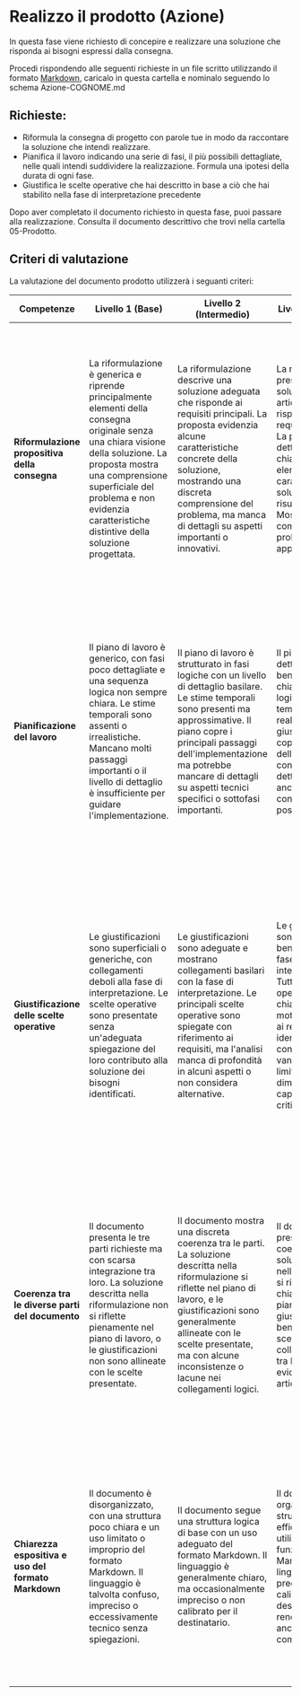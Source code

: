 # Realizzo il prodotto (Azione)

In questa fase viene richiesto di concepire e realizzare una soluzione che risponda ai bisogni espressi dalla consegna.

Procedi rispondendo alle seguenti richieste in un file scritto utilizzando il formato [Markdown](https://daringfireball.net/projects/markdown/), caricalo in questa cartella e nominalo seguendo lo schema Azione-COGNOME.md

## Richieste:

- Riformula la consegna di progetto con parole tue in modo da raccontare la soluzione che intendi realizzare.
- Pianifica il lavoro indicando una serie di fasi, il più possibili dettagliate, nelle quali intendi suddividere la realizzazione. Formula una ipotesi della durata di ogni fase.
- Giustifica le scelte operative che hai descritto in base a ciò che hai stabilito nella fase di interpretazione precedente

Dopo aver completato il documento richiesto in questa fase, puoi passare alla realizzazione. Consulta il documento descrittivo che trovi nella cartella 05-Prodotto.

## Criteri di valutazione

La valutazione del documento prodotto utilizzerà i seguanti criteri:

| Competenze | Livello 1 (Base) | Livello 2 (Intermedio) | Livello 3 (Avanzato) | Livello 4 (Eccellente) |
|------------|------------------|------------------------|----------------------|------------------------|
|**Riformulazione propositiva della consegna**|La riformulazione è generica e riprende principalmente elementi della consegna originale senza una chiara visione della soluzione. La proposta mostra una comprensione superficiale del problema e non evidenzia caratteristiche distintive della soluzione progettata.|La riformulazione descrive una soluzione adeguata che risponde ai requisiti principali. La proposta evidenzia alcune caratteristiche concrete della soluzione, mostrando una discreta comprensione del problema, ma manca di dettagli su aspetti importanti o innovativi.|La riformulazione presenta una soluzione ben articolata che risponde a tutti i requisiti identificati. La proposta è dettagliata, con una chiara visione degli elementi caratterizzanti della soluzione e dei risultati attesi. Mostra una buona comprensione del problema e propone approcci efficaci.|La riformulazione presenta una soluzione innovativa e completa che non solo risponde a tutti i requisiti, ma li integra in un sistema coerente con elementi di originalità. La proposta è estremamente dettagliata, con una visione chiara e convincente che anticipa possibili sviluppi futuri. Dimostra una comprensione profonda del problema e propone soluzioni ottimali.
|**Pianificazione del lavoro**|Il piano di lavoro è generico, con fasi poco dettagliate e una sequenza logica non sempre chiara. Le stime temporali sono assenti o irrealistiche. Mancano molti passaggi importanti o il livello di dettaglio è insufficiente per guidare l'implementazione.|Il piano di lavoro è strutturato in fasi logiche con un livello di dettaglio basilare. Le stime temporali sono presenti ma approssimative. Il piano copre i principali passaggi dell'implementazione ma potrebbe mancare di dettagli su aspetti tecnici specifici o sottofasi importanti.|Il piano di lavoro è dettagliato, con fasi ben definite in una chiara sequenza logica. Le stime temporali sono realistiche e ben giustificate. Il piano copre tutti gli aspetti dell'implementazione con un buon livello di dettaglio, includendo anche considerazioni su possibili criticità.|Il piano di lavoro è eccezionalmente dettagliato e strutturato, con una suddivisione ottimale in fasi e sottofasi. Le stime temporali sono precise, realistiche e tengono conto di potenziali rischi. Il piano considera interdipendenze tra le fasi, punti di controllo, milestone, e strategie di gestione di eventuali imprevisti, fornendo una roadmap completa per l'implementazione.|
|**Giustificazione delle scelte operative**|Le giustificazioni sono superficiali o generiche, con collegamenti deboli alla fase di interpretazione. Le scelte operative sono presentate senza un'adeguata spiegazione del loro contributo alla soluzione dei bisogni identificati.|Le giustificazioni sono adeguate e mostrano collegamenti basilari con la fase di interpretazione. Le principali scelte operative sono spiegate con riferimento ai requisiti, ma l'analisi manca di profondità in alcuni aspetti o non considera alternative.|Le giustificazioni sono approfondite e ben collegate alla fase di interpretazione. Tutte le scelte operative sono chiaramente motivate in relazione ai requisiti identificati, con considerazioni su vantaggi e potenziali limitazioni. L'analisi dimostra una buona capacità di pensiero critico.|Le giustificazioni sono eccellenti, con collegamenti dettagliati e sistematici alla fase di interpretazione. Ogni scelta operativa è analizzata in modo approfondito, considerando molteplici criteri decisionali e alternative. L'analisi dimostra un pensiero critico sofisticato, anticipando potenziali obiezioni e presentando argomenti convincenti a supporto delle decisioni prese.|
|**Coerenza tra le diverse parti del documento**|Il documento presenta le tre parti richieste ma con scarsa integrazione tra loro. La soluzione descritta nella riformulazione non si riflette pienamente nel piano di lavoro, o le giustificazioni non sono allineate con le scelte presentate.|Il documento mostra una discreta coerenza tra le parti. La soluzione descritta nella riformulazione si riflette nel piano di lavoro, e le giustificazioni sono generalmente allineate con le scelte presentate, ma con alcune inconsistenze o lacune nei collegamenti logici.|Il documento presenta una buona coerenza interna. La soluzione descritta nella riformulazione si riflette chiaramente nel piano di lavoro, e le giustificazioni sono ben allineate con le scelte presentate. I collegamenti logici tra le parti sono evidenti e ben articolati.|Il documento presenta un'eccellente coerenza interna, con integrazioni perfette tra le diverse parti. La soluzione descritta nella riformulazione si traduce in un piano di lavoro precisamente allineato, e le giustificazioni creano un sistema argomentativo solido e convincente. I collegamenti logici tra le parti sono espliciti, dettagliati e rivelano un pensiero sistemico e integrato.|
|**Chiarezza espositiva e uso del formato Markdown**|Il documento è disorganizzato, con una struttura poco chiara e un uso limitato o improprio del formato Markdown. Il linguaggio è talvolta confuso, impreciso o eccessivamente tecnico senza spiegazioni.|Il documento segue una struttura logica di base con un uso adeguato del formato Markdown. Il linguaggio è generalmente chiaro, ma occasionalmente impreciso o non calibrato per il destinatario.|Il documento è ben organizzato con una struttura logica efficace e un buon utilizzo delle funzionalità Markdown. Il linguaggio è chiaro, preciso e ben calibrato per il destinatario, rendendo accessibili anche concetti complessi.|Il documento presenta un'organizzazione eccellente con una struttura che facilita la comprensione e sfrutta appieno le potenzialità del formato Markdown. Il linguaggio è preciso, accessibile ed elegante, con una capacità eccezionale di comunicare concetti complessi in modo chiaro e convincente.